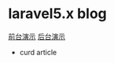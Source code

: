 # laravel5.x blog
[前台演示](http://laravel-blog.520world.com/)
[后台演示](http://laravel-blog.520world.com/admin/login)
- curd article